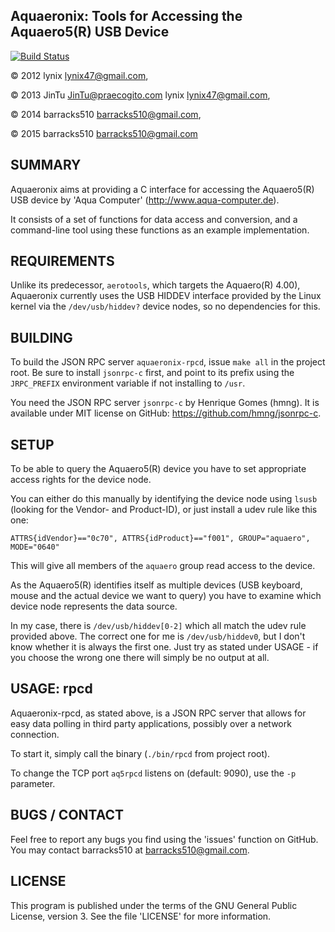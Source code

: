 Aquaeronix: Tools for Accessing the Aquaero5(R) USB Device
--------------------------------------------------------------

[![Build Status](https://travis-ci.org/barracks510/aquaeronix.svg?branch=stable)](https://travis-ci.org/barracks510/aquaeronix)

&copy; 2012 lynix <lynix47@gmail.com>, 

&copy; 2013 JinTu <JinTu@praecogito.com> lynix <lynix47@gmail.com>, 

&copy; 2014 barracks510 <barracks510@gmail.com>, 

&copy; 2015 barracks510 <barracks510@gmail.com>
 

SUMMARY
----------------
Aquaeronix aims at providing a C interface for accessing the Aquaero5(R) USB device by 'Aqua Computer' (http://www.aqua-computer.de).

It consists of a set of functions for data access and conversion, and a command-line tool using these functions as an example implementation.


REQUIREMENTS
----------------
Unlike its predecessor, `aerotools`, which targets the Aquaero(R) 4.00),
Aquaeronix currently uses the USB HIDDEV interface provided by the Linux
kernel via the `/dev/usb/hiddev?` device nodes, so no dependencies for this.


BUILDING
----------------
To build the JSON RPC server `aquaeronix-rpcd`, issue `make all` in the project root. Be sure to install `jsonrpc-c` first, and point to its prefix using the `JRPC_PREFIX` environment variable if not installing to `/usr`.

You need the JSON RPC server `jsonrpc-c` by Henrique Gomes (hmng). It is available under MIT license on GitHub: https://github.com/hmng/jsonrpc-c.


SETUP
----------------
To be able to query the Aquaero5(R) device you have to set appropriate access rights for the device node.

You can either do this manually by identifying the device node using `lsusb` (looking for the Vendor- and Product-ID), or just install a udev rule like this one:

`ATTRS{idVendor}=="0c70", ATTRS{idProduct}=="f001", GROUP="aquaero", MODE="0640"`

This will give all members of the `aquaero` group read access to the device.

As the Aquaero5(R) identifies itself as multiple devices (USB keyboard, mouse and the actual device we want to query) you have to examine which device node represents the data source.

In my case, there is `/dev/usb/hiddev[0-2]` which all match the udev rule provided above. The correct one for me is `/dev/usb/hiddev0`, but I don't know whether it is always the first one. Just try as stated under USAGE - if you choose the wrong one there will simply be no output at all.


USAGE: rpcd
----------------
Aquaeronix-rpcd, as stated above, is a JSON RPC server that allows for easy data polling in third party applications, possibly over a network connection.

To start it, simply call the binary (`./bin/rpcd` from project root).

To change the TCP port `aq5rpcd` listens on (default: 9090), use the `-p` parameter.
 

BUGS / CONTACT
----------------
Feel free to report any bugs you find using the 'issues' function on GitHub. You may contact barracks510 at barracks510@gmail.com.


LICENSE
----------------
This program is published under the terms of the GNU General Public License,
version 3. See the file 'LICENSE' for more information.
